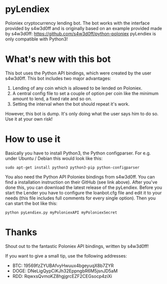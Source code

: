 # pyLendiex
Poloniex cryptocurrency lending bot. The bot works with the interface provided by s4w3d0ff and is originally based on an example provided made by s4w3d0ff: https://github.com/s4w3d0ff/python-poloniex
pyLendiex is only compatible with Python3!

# What's new with this bot
This bot uses the Python API bindings, which were created by the user s4w3d0ff. This bot includes two major advantages:

1. Lending of any coin which is allowed to be lended on Poloniex.
2. A central config file to set a couple of option per coin like the minimum amount to lend, a fixed rate and so on.
3. Setting the interval when the bot should repeat it's work.

However, this bot is dump. It's only doing what the user says him to do so. Use it at your own risk!

# How to use it
Basically you have to install Python3, the Python configparser. For e.g. under Ubuntu / Debian this would look like this:
```
sudo apt-get install python3 python3-pip python-configparser
```
You also need the Python API Poloniex bindings from s4w3d0ff. You can find a installation instruction on their GitHub (see link above). After you've done this, you can download the latest release of the pyLendiex. Before you start the Lender you have to configure the loanbot.cfg file and edit it to your needs (this file includes full comments for every single option). Then you can start the bot like this:
```
python pyLendiex.py myPoloniexAPI myPoloniexSecret
```

# Thanks
Shout out to the fantastic Poloniex API bindings, written by s4w3d0ff!

If you want to give a small tip, use the following addresses:
* BTC: 19569fzZYUBAfvyHwuux4bgeyuqX8b7ZYR
* DOGE: DNeLigQypCiKJh32EppngbR6M5jsnJD5aM
* RDD: RqwxsQvmoKZ8hgjgrcEZF2CEGsocp4ziXi
